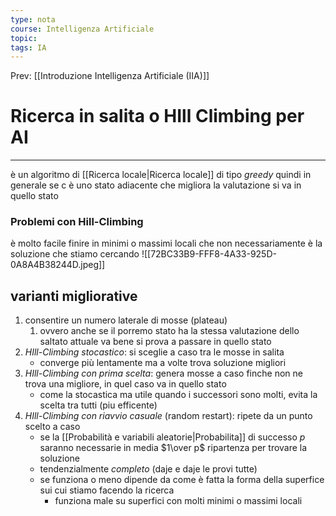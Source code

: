 ```yaml
---
type: nota
course: Intelligenza Artificiale
topic: 
tags: IA
---
```


Prev: [[Introduzione Intelligenza Artificiale (IIA)]]

# Ricerca in salita o HIll Climbing per AI
---
è un algoritmo di [[Ricerca locale|Ricerca locale]]  di tipo _greedy_ quindi in generale se c è uno stato adiacente che migliora la valutazione si va in quello stato

### Problemi con Hill-Climbing
è molto facile finire in minimi o massimi locali che non necessariamente è la soluzione che stiamo cercando 
![[72BC33B9-FFF8-4A33-925D-0A8A4B38244D.jpeg]]

## varianti migliorative
1. consentire un numero laterale di mosse (plateau)
	1. ovvero anche se il porremo stato ha la stessa valutazione dello saltato attuale va bene si prova a passare in quello stato
2. _HIll-Climbing stocastico_: si sceglie a caso tra le mosse in salita 
	- converge più lentamente ma a volte trova soluzione migliori
3. _HIll-Climbing con prima scelta_: genera mosse a caso finche non ne trova una migliore, in quel caso va in quello stato
	- come la stocastica ma utile quando i successori sono molti, evita la scelta tra tutti (piu efficente)
4. _HIll-Climbing con riavvio casuale_ (random restart): ripete da un punto scelto a caso
	-  se la [[Probabilità e variabili aleatorie|Probabilita]] di successo $p$ saranno necessarie in media $1\over p$ ripartenza per trovare la soluzione 
	- tendenzialmente _completo_ (daje e daje le provi tutte)
	- se funziona o meno dipende da come è fatta la forma della superfice sui cui stiamo facendo la ricerca
		- funziona male su superfici con molti minimi o massimi locali 
